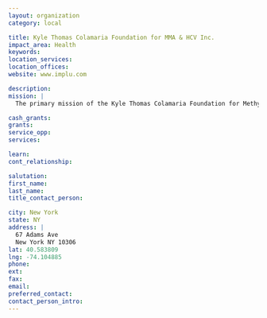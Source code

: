 ```yaml
---
layout: organization
category: local

title: Kyle Thomas Colamaria Foundation for MMA & HCV Inc.
impact_area: Health
keywords: 
location_services: 
location_offices: 
website: www.implu.com

description: 
mission: |
  The primary mission of the Kyle Thomas Colamaria Foundation for Methylmalonic Acidemia with Homcysturnia, Inc. (MMA + HCU) is to make a positive difference in the life of Kyle and other children born with Metabolic diseases, so they may achieve their highest level of potential, by providing committed volunteers, maximizing gifts and developing National awareness with standards of excellence.

cash_grants: 
grants: 
service_opp: 
services: 

learn: 
cont_relationship: 

salutation: 
first_name: 
last_name: 
title_contact_person: 

city: New York
state: NY
address: |
  67 Adams Ave  
  New York NY 10306
lat: 40.583809
lng: -74.104885
phone: 
ext: 
fax: 
email: 
preferred_contact: 
contact_person_intro: 
---
```

